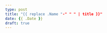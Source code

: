 ```yaml
---
type: post
title: "{{ replace .Name "-" " " | title }}"
date: {{ .Date }}
draft: true
---
```


